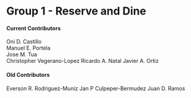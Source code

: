 # Group 1 - Reserve and Dine

#### Current Contributors
Oni D. Castillo      
Manuel E. Portela      
Jose M. Tua     
Christopher Vegerano-Lopez
Ricardo A. Natal
Javier A. Ortiz



#### Old Contributors
Everson R. Rodriguez-Muniz
Jan P Culpeper-Bermudez
Juan D. Ramos    
